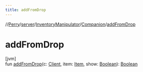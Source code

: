 ```yaml
---
title: addFromDrop
---
```

//[Perry](../../../../index.html)/[server](../../index.html)/[InventoryManipulator](../index.html)/[Companion](index.html)/[addFromDrop](add-from-drop.html)



# addFromDrop



[jvm]\
fun [addFromDrop](add-from-drop.html)(c: [Client](../../../client/-client/index.html), item: [Item](../../../client.inventory/-item/index.html), show: [Boolean](https://kotlinlang.org/api/latest/jvm/stdlib/kotlin/-boolean/index.html)): [Boolean](https://kotlinlang.org/api/latest/jvm/stdlib/kotlin/-boolean/index.html)




